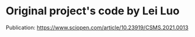 # Original project's code by Lei Luo

Publication: https://www.sciopen.com/article/10.23919/CSMS.2021.0013
